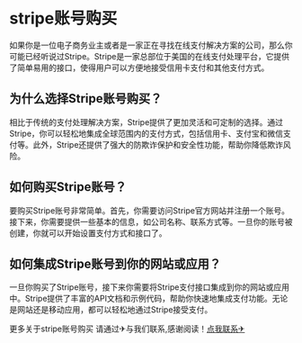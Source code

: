 # stripe账号购买

如果你是一位电子商务业主或者是一家正在寻找在线支付解决方案的公司，那么你可能已经听说过Stripe。Stripe是一家总部位于美国的在线支付处理平台，它提供了简单易用的接口，使得用户可以方便地接受信用卡支付和其他支付方式。

## 为什么选择Stripe账号购买？

相比于传统的支付处理解决方案，Stripe提供了更加灵活和可定制的选择。通过Stripe，你可以轻松地集成全球范围内的支付方式，包括信用卡、支付宝和微信支付等。此外，Stripe还提供了强大的防欺诈保护和安全性功能，帮助你降低欺诈风险。

## 如何购买Stripe账号？

要购买Stripe账号非常简单。首先，你需要访问Stripe官方网站并注册一个账号。接下来，你需要提供一些基本的信息，如公司名称、联系方式等。一旦你的账号被创建，你就可以开始设置支付方式和接口了。

## 如何集成Stripe账号到你的网站或应用？

一旦你购买了Stripe账号，接下来你需要将Stripe支付接口集成到你的网站或应用中。Stripe提供了丰富的API文档和示例代码，帮助你快速地集成支付功能。无论是网站还是移动应用，都可以轻松地通过Stripe接受支付。

更多关于stripe账号购买 请通过✈与我们联系,感谢阅读！[点我联系✈](https://en.G208.com)